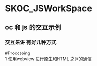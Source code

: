# SKOC_JSWorkSpace
## oc 和 js 的交互示例
### 交互来讲 有好几种方式





#Processing  
1 使用webview  进行原生和HTML 之间的通信 

